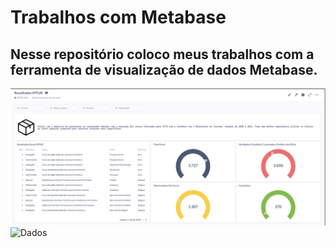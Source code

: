 # Trabalhos com Metabase

## Nesse repositório coloco meus trabalhos com a ferramenta de visualização de dados Metabase.

![Dados](https://raw.githubusercontent.com/rodrigooporto/TrabalhosMetabase/main/MTUR-Dados.png)
![Dados](https://cdn-icons-png.flaticon.com/128/1007/1007988.png)
